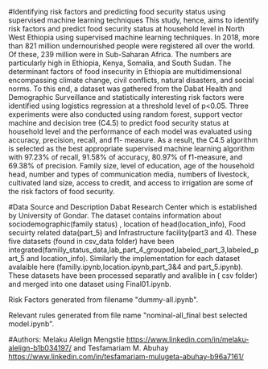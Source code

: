 #Identifying risk factors and predicting food security status using supervised machine learning techniques
This study, hence, aims to identify risk factors and predict food security status at household level in North West Ethiopia using supervised machine learning techniques.
In 2018, more than 821 million undernourished people were registered all over the world. Of these, 239 million were in Sub-Saharan Africa. The numbers are particularly high in Ethiopia, Kenya, Somalia, and South Sudan. The determinant factors of food insecurity in Ethiopia are multidimensional encompassing climate change, civil conflicts, natural disasters, and social norms. To this end, a dataset was gathered from the Dabat Health and Demographic Surveillance and statistically interesting risk factors were identified using logistics regression at a threshold level of p<0.05. Three experiments were also conducted using random forest, support vector machine and decision tree (C4.5) to predict food security status at household level and the performance of each model was evaluated using accuracy, precision, recall, and f1- measure. As a result, the C4.5 algorithm is selected as the best appropriate supervised machine learning algorithm with 97.23% of recall, 91.58% of accuracy, 80.97% of f1-measure, and 69.38% of precision. Family size, level of education, age of the household head, number and types of communication media, numbers of livestock, cultivated land size, access to credit, and access to irrigation are some of the risk factors of food security.

#Data Source and Description
Dabat Research Center which is established by University of Gondar.
The dataset contains information about sociodemographic(family status) , location of head(location_info), Food secuirty related data(part_5) and Infrastructure facility(part3 and 4).
These five datasets (found in csv_data folder) have been integrated(familly_status_data,lab_part_4_grouped,labeled_part_3,labeled_part_5 and location_info).
Similarly the implementation for each dataset avalaible here (familly.ipynb,location.ipynb,part_3&4 and part_5.ipynb).
These datasets have been processed separatly and avalible in ( csv folder) and merged into one dataset using Final01.ipynb.

Risk Factors generated from filename "dummy-all.ipynb".


Relevant rules generated from file name "nominal-all_final best selected model.ipynb".


#Authors: 
  Melaku Alelign Mengstie
  https://www.linkedin.com/in/melaku-alelign-b1b034197/ and
  Tesfamariam M. Abuhay
  https://www.linkedin.com/in/tesfamariam-mulugeta-abuhay-b96a7161/
